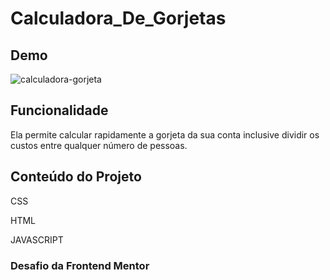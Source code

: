 # Calculadora_De_Gorjetas 

## Demo
![calculadora-gorjeta](https://user-images.githubusercontent.com/106702919/221276407-a1867a27-1b63-4076-8587-ae368946dfbe.png)



## Funcionalidade 

Ela permite calcular rapidamente a gorjeta da sua conta inclusive dividir os custos entre qualquer número de pessoas.

## Conteúdo do Projeto

CSS

HTML

JAVASCRIPT




### Desafio  da Frontend Mentor
